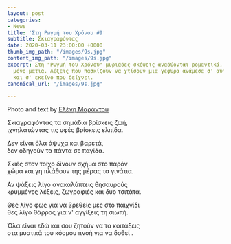 ```yaml
---
layout: post
categories:
- News
title: 'Στη Ρωγμή του Χρόνου #9'
subtitle: Σκιαγραφόντας
date: 2020-03-11 23:00:00 +0000
thumb_img_path: "/images/9s.jpg"
content_img_path: "/images/9s.jpg"
excerpt: Στη "Ρωγμή του Χρόνου" μυριάδες σκέψεις αναδύονται ρομαντικά, μέσα από μια
  μόνο ματιά. Λέξεις που πασκίζουν να χτίσουν μια γέφυρα ανάμεσα σ' αυτό που μιλά
  και σ' εκείνο που δείχνει.
canonical_url: "/images/9s.jpg"

---
```

Photo and text by <a href="https://www.facebook.com/nena.mar.9" target="blank">Ελένη Μαράντου</a>

Σκιαγραφόντας τα σημάδια βρίσκεις ζωή,  
ιχνηλατώντας τις υφές βρίσκεις ελπίδα.

Δεν είναι όλα άψυχα και βαρετά,  
δεν οδηγούν τα πάντα σε παγίδα.

Σκιές στον τοίχο δίνουν σχήμα στο παρόν  
χώμα και γη πλάθουν της μέρας τα γινάτια.

Αν ψάξεις λίγο ανακαλύπτεις θησαυρούς  
κρυμμένες λέξεις, ζωγραφιές και δυο τσιτάτα.

Θες λίγο φως για να βρεθείς μες στο παιχνίδι  
θες λίγο θάρρος για ν' αγγίξεις τη σιωπή.

Όλα είναι εδώ και σου ζητούν να τα κοιτάξεις  
στα μυστικά του κόσμου πνοή για να δοθεί .